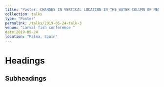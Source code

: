 ```yaml
---
title: "Póster: CHANGES IN VERTICAL LOCATION IN THE WATER COLUMN OF MESO- AND BATHYPELAGIC SPECIES THROUGH DEVELOPMENT: BEHAVIOUR VS HYDROGRAPHY"
collection: talks
type: "Poster"
permalink: /talks/2019-05-24-talk-3
venue: "Larval fish conference "
date:2019-05-24
location: "Palma, Spain"
---
```


 

Headings
======

Subheadings
------
